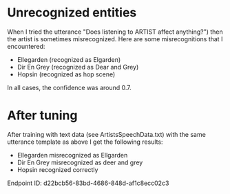 # Unrecognized entities
When I tried the utterance "Does listening to ARTIST affect anything?") then the artist is sometimes misrecognized. Here are some misrecognitions that I encountered:

- Ellegarden (recognized as Elgarden)
- Dir En Grey (recognized as Dear and Grey)
- Hopsin (recognized as hop scene)

In all cases, the confidence was around 0.7.

# After tuning
After training with text data (see ArtistsSpeechData.txt) with the same utterance template as above I get the following results:

- Ellegarden misrecognized as Ellgarden
- Dir En Grey misrecognized as deer and grey
- Hopsin recognized correctly

Endpoint ID: d22bcb56-83bd-4686-848d-af1c8ecc02c3
